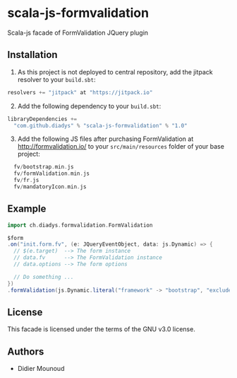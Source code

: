# scala-js-formvalidation
Scala-js facade of FormValidation JQuery plugin

## Installation
1. As this project is not deployed to central repository, add the jitpack resolver to your `build.sbt`:

```scala
resolvers += "jitpack" at "https://jitpack.io"
```

2. Add the following dependency to your `build.sbt`:

```scala
libraryDependencies +=
  "com.github.diadys" % "scala-js-formvalidation" % "1.0"
```

3. Add the following JS files after purchasing FormValidation at http://formvalidation.io/ to your `src/main/resources` folder of your base project:

```scala
  fv/bootstrap.min.js
  fv/formValidation.min.js
  fv/fr.js
  fv/mandatoryIcon.min.js
```

## Example
```scala
import ch.diadys.formvalidation.FormValidation

$form
.on("init.form.fv", (e: JQueryEventObject, data: js.Dynamic) => {
  // $(e.target)  --> The form instance
  // data.fv      --> The FormValidation instance
  // data.options --> The form options

  // Do something ...
})
.formValidation(js.Dynamic.literal("framework" -> "bootstrap", "excluded" -> ":disabled"))
```

## License
This facade is licensed under the terms of the GNU v3.0 license.

## Authors
* Didier Mounoud
